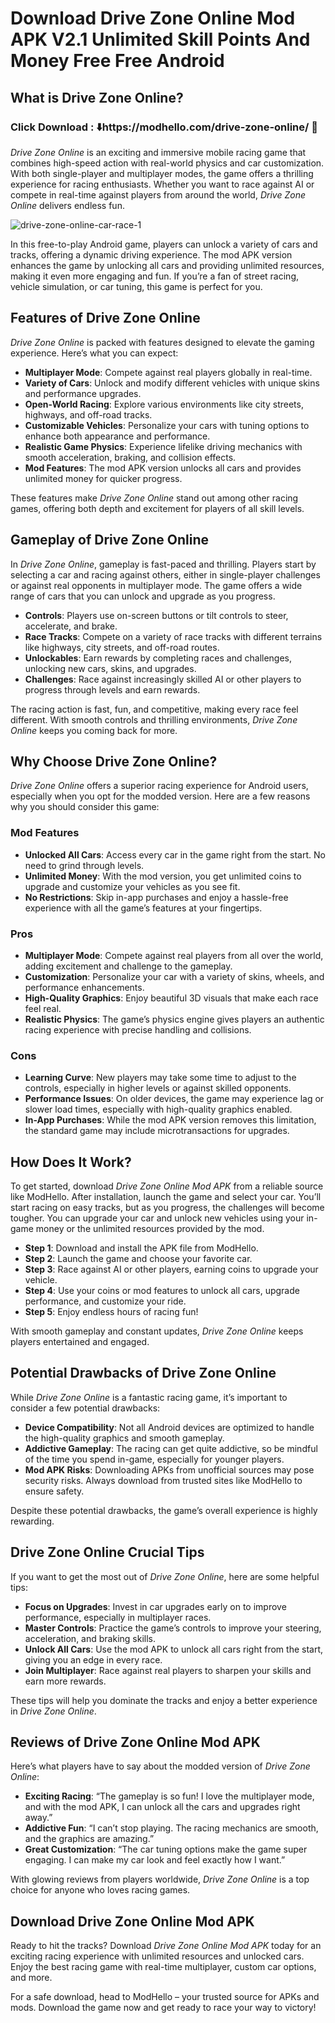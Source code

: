 # Download Drive Zone Online Mod APK V2.1 Unlimited Skill Points And Money Free Free Android

## What is Drive Zone Online?

### Click Download : ⬇️https://modhello.com/drive-zone-online/ 📲

*Drive Zone Online* is an exciting and immersive mobile racing game that combines high-speed action with real-world physics and car customization. With both single-player and multiplayer modes, the game offers a thrilling experience for racing enthusiasts. Whether you want to race against AI or compete in real-time against players from around the world, *Drive Zone Online* delivers endless fun.

![drive-zone-online-car-race-1](https://github.com/user-attachments/assets/33717889-7d1a-41a7-9507-a35e0f7901ae)

In this free-to-play Android game, players can unlock a variety of cars and tracks, offering a dynamic driving experience. The mod APK version enhances the game by unlocking all cars and providing unlimited resources, making it even more engaging and fun. If you’re a fan of street racing, vehicle simulation, or car tuning, this game is perfect for you.

## Features of Drive Zone Online

*Drive Zone Online* is packed with features designed to elevate the gaming experience. Here’s what you can expect:

- **Multiplayer Mode**: Compete against real players globally in real-time.
- **Variety of Cars**: Unlock and modify different vehicles with unique skins and performance upgrades.
- **Open-World Racing**: Explore various environments like city streets, highways, and off-road tracks.
- **Customizable Vehicles**: Personalize your cars with tuning options to enhance both appearance and performance.
- **Realistic Game Physics**: Experience lifelike driving mechanics with smooth acceleration, braking, and collision effects.
- **Mod Features**: The mod APK version unlocks all cars and provides unlimited money for quicker progress.

These features make *Drive Zone Online* stand out among other racing games, offering both depth and excitement for players of all skill levels.

## Gameplay of Drive Zone Online

In *Drive Zone Online*, gameplay is fast-paced and thrilling. Players start by selecting a car and racing against others, either in single-player challenges or against real opponents in multiplayer mode. The game offers a wide range of cars that you can unlock and upgrade as you progress.

- **Controls**: Players use on-screen buttons or tilt controls to steer, accelerate, and brake.
- **Race Tracks**: Compete on a variety of race tracks with different terrains like highways, city streets, and off-road routes.
- **Unlockables**: Earn rewards by completing races and challenges, unlocking new cars, skins, and upgrades.
- **Challenges**: Race against increasingly skilled AI or other players to progress through levels and earn rewards.

The racing action is fast, fun, and competitive, making every race feel different. With smooth controls and thrilling environments, *Drive Zone Online* keeps you coming back for more.

## Why Choose Drive Zone Online?

*Drive Zone Online* offers a superior racing experience for Android users, especially when you opt for the modded version. Here are a few reasons why you should consider this game:

### Mod Features

- **Unlocked All Cars**: Access every car in the game right from the start. No need to grind through levels.
- **Unlimited Money**: With the mod version, you get unlimited coins to upgrade and customize your vehicles as you see fit.
- **No Restrictions**: Skip in-app purchases and enjoy a hassle-free experience with all the game’s features at your fingertips.

### Pros

- **Multiplayer Mode**: Compete against real players from all over the world, adding excitement and challenge to the gameplay.
- **Customization**: Personalize your car with a variety of skins, wheels, and performance enhancements.
- **High-Quality Graphics**: Enjoy beautiful 3D visuals that make each race feel real.
- **Realistic Physics**: The game’s physics engine gives players an authentic racing experience with precise handling and collisions.

### Cons

- **Learning Curve**: New players may take some time to adjust to the controls, especially in higher levels or against skilled opponents.
- **Performance Issues**: On older devices, the game may experience lag or slower load times, especially with high-quality graphics enabled.
- **In-App Purchases**: While the mod APK version removes this limitation, the standard game may include microtransactions for upgrades.

## How Does It Work?

To get started, download *Drive Zone Online Mod APK* from a reliable source like ModHello. After installation, launch the game and select your car. You’ll start racing on easy tracks, but as you progress, the challenges will become tougher. You can upgrade your car and unlock new vehicles using your in-game money or the unlimited resources provided by the mod.

- **Step 1**: Download and install the APK file from ModHello.
- **Step 2**: Launch the game and choose your favorite car.
- **Step 3**: Race against AI or other players, earning coins to upgrade your vehicle.
- **Step 4**: Use your coins or mod features to unlock all cars, upgrade performance, and customize your ride.
- **Step 5**: Enjoy endless hours of racing fun!

With smooth gameplay and constant updates, *Drive Zone Online* keeps players entertained and engaged.

## Potential Drawbacks of Drive Zone Online

While *Drive Zone Online* is a fantastic racing game, it’s important to consider a few potential drawbacks:

- **Device Compatibility**: Not all Android devices are optimized to handle the high-quality graphics and smooth gameplay.
- **Addictive Gameplay**: The racing can get quite addictive, so be mindful of the time you spend in-game, especially for younger players.
- **Mod APK Risks**: Downloading APKs from unofficial sources may pose security risks. Always download from trusted sites like ModHello to ensure safety.

Despite these potential drawbacks, the game’s overall experience is highly rewarding.

## Drive Zone Online Crucial Tips

If you want to get the most out of *Drive Zone Online*, here are some helpful tips:

- **Focus on Upgrades**: Invest in car upgrades early on to improve performance, especially in multiplayer races.
- **Master Controls**: Practice the game’s controls to improve your steering, acceleration, and braking skills.
- **Unlock All Cars**: Use the mod APK to unlock all cars right from the start, giving you an edge in every race.
- **Join Multiplayer**: Race against real players to sharpen your skills and earn more rewards.

These tips will help you dominate the tracks and enjoy a better experience in *Drive Zone Online*.

## Reviews of Drive Zone Online Mod APK

Here’s what players have to say about the modded version of *Drive Zone Online*:

- **Exciting Racing**: “The gameplay is so fun! I love the multiplayer mode, and with the mod APK, I can unlock all the cars and upgrades right away.”
- **Addictive Fun**: “I can’t stop playing. The racing mechanics are smooth, and the graphics are amazing.”
- **Great Customization**: “The car tuning options make the game super engaging. I can make my car look and feel exactly how I want.”

With glowing reviews from players worldwide, *Drive Zone Online* is a top choice for anyone who loves racing games.

## Download Drive Zone Online Mod APK

Ready to hit the tracks? Download *Drive Zone Online Mod APK* today for an exciting racing experience with unlimited resources and unlocked cars. Enjoy the best racing game with real-time multiplayer, custom car options, and more.

For a safe download, head to ModHello – your trusted source for APKs and mods. Download the game now and get ready to race your way to victory!
